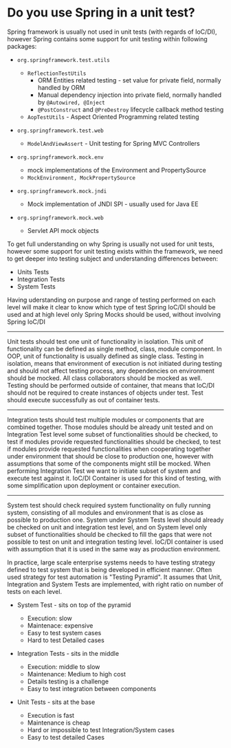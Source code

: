 # Do you use Spring in a unit test?
Spring framework is usually not used in unit tests (with regards of IoC/DI), however Spring contains some support for unit testing within following 
packages:
- ```org.springframework.test.utils```
    - ```ReflectionTestUtils```
        - ORM Entities related testing - set value for private field, normally handled by ORM
        - Manual dependency injection into private field, normally handled by ```@Autowired, @Inject```
        - ```@PostConstruct``` and ```@PreDestroy``` lifecycle callback method testing
    - ```AopTestUtils``` - Aspect Oriented Programming related testing
    
- ```org.springframework.test.web```
    - ```ModelAndViewAssert``` - Unit testing for Spring MVC Controllers
    
- ```org.springframework.mock.env```
    - mock implementations of the Environment and PropertySource
    - ```MockEnvironment, MockPropertySource```
    
- ```org.springframework.mock.jndi```
    - Mock implementation of JNDI SPI - usually used for Java EE
    
- ```org.springframework.mock.web```
    - Servlet API mock objects
    
To get full understanding on why Spring is usually not used for unit tests, however some support for unit testing exists 
within the framework, we need to get deeper into testing subject and understanding differences between:
- Units Tests
- Integration Tests
- System Tests

Having uderstanding on purpose and range of testing performed on each level will make it clear to know which type of test Spring
IoC/DI should be used and at high level only Spring Mocks should be used, without involving Spring IoC/DI

---
Unit tests should test one unit of functionality in isolation. This unit of functionality can be defined as single method, class, module
component. In OOP, unit of functionality is usually defined as single class. Testing in isolation, means that environment of execution 
is not initiated during testing and should not affect testing process, any dependencies on environment should be mocked. 
All class collaborators should be mocked as well. Testing should be performed outside of container, that means that IoC/DI should not be 
required to create instances of objects under test. Test should execute successfully as out of container tests.

---

Integration tests should test multiple modules or components that are combined together. Those modules should be already unit tested
and on Integration Test level some subset of functionalities should be checked, to test if modules provide requested functionalities
should be checked, to test if modules provide requested functionalities when cooperating together under environment that should be close
to production one, however with assumptions that some of the components might still be mocked. When performing Integration Test we want 
to initiate subset of system and execute test against it. IoC/DI Container is used for this kind of testing, with some simplification 
upon deployment or container execution.

---

System test should check required system functionality on fully running system, consisting of all modules and environment that is 
as close as possible to production one. System under System Tests level should already be checked on unit and integration test level,
and on System level only subset of functionalities should be checked to fill the gaps that were not possible to test on unit and integration 
testing level. IoC/DI container is used with assumption that it is used in the same way as production environment. 

In practice, large scale enterprise systems needs to have testing strategy defined to test system that is being developed in efficient 
manner. Often used strategy for test automation is "Testing Pyramid". It assumes that Unit, Integration and System Tests are implemented,
with right ratio on number of tests on each level.

- System Test - sits on top of the pyramid
    - Execution: slow
    - Maintenace: expensive
    - Easy to test system cases
    - Hard to test Detailed cases
    
- Integration Tests - sits in the middle
    - Execution: middle to slow
    - Maintenance: Medium to high cost
    - Details testing is a challenge
    - Easy to test integration between components
    
- Unit Tests - sits at the base
    - Execution is fast
    - Maintenance is cheap
    - Hard or impossible to test Integration/System cases
    - Easy to test detailed Cases
    

